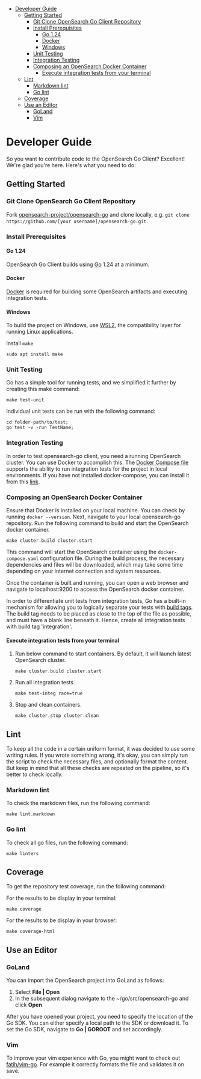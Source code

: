 - [Developer Guide](#developer-guide)
  - [Getting Started](#getting-started)
    - [Git Clone OpenSearch Go Client Repository](#git-clone-opensearch-go-client-repository)
    - [Install Prerequisites](#install-prerequisites)
      - [Go 1.24](#go-124)
      - [Docker](#docker)
      - [Windows](#windows)
    - [Unit Testing](#unit-testing)
    - [Integration Testing](#integration-testing)
    - [Composing an OpenSearch Docker Container](#composing-an-opensearch-docker-container)
      - [Execute integration tests from your terminal](#execute-integration-tests-from-your-terminal)
  - [Lint](#lint)
    - [Markdown lint](#markdown-lint)
    - [Go lint](#go-lint)
  - [Coverage](#coverage)
  - [Use an Editor](#use-an-editor)
    - [GoLand](#goland)
    - [Vim](#vim)

# Developer Guide

So you want to contribute code to the OpenSearch Go Client? Excellent! We're glad you're here. Here's what you need to do:

## Getting Started

### Git Clone OpenSearch Go Client Repository

Fork [opensearch-project/opensearch-go](https://github.com/opensearch-project/opensearch-go) and clone locally, e.g. `git clone https://github.com/[your username]/opensearch-go.git`.

### Install Prerequisites

#### Go 1.24

OpenSearch Go Client builds using [Go](https://go.dev/doc/install) 1.24 at a minimum.

#### Docker

[Docker](https://docs.docker.com/get-docker/) is required for building some OpenSearch artifacts and executing integration tests.

#### Windows

To build the project on Windows, use [WSL2](https://learn.microsoft.com/en-us/windows/wsl/install), the compatibility layer for running Linux applications.

Install `make`
```
sudo apt install make
```

### Unit Testing

Go has a simple tool for running tests, and we simplified it further by creating this make command:

```
make test-unit
```

Individual unit tests can be run with the following command:

```
cd folder-path/to/test;
go test -v -run TestName;
```

### Integration Testing

In order to test opensearch-go client, you need a running OpenSearch cluster. You can use Docker to accomplish this. The [Docker Compose file](.ci/opensearch/docker-compose.yml) supports the ability to run integration tests for the project in local environments. If you have not installed docker-compose, you can install it from this [link](https://docs.docker.com/compose/install/).

### Composing an OpenSearch Docker Container

Ensure that Docker is installed on your local machine. You can check by running `docker --version`. Next, navigate to your local opensearch-go repository. Run the following command to build and start the OpenSearch docker container. 

```
make cluster.build cluster.start
```

This command will start the OpenSearch container using the `docker-compose.yaml` configuration file. During the build process, the necessary dependencies and files will be downloaded, which may take some time depending on your internet connection and system resources.

Once the container is built and running, you can open a web browser and navigate to localhost:9200 to access the OpenSearch docker container. 

In order to differentiate unit tests from integration tests, Go has a built-in mechanism for allowing you to logically separate your tests with [build tags](https://pkg.go.dev/cmd/go#hdr-Build_constraints). The build tag needs to be placed as close to the top of the file as possible, and must have a blank line beneath it. Hence, create all integration tests with build tag 'integration'.

#### Execute integration tests from your terminal

1. Run below command to start containers. By default, it will launch latest OpenSearch cluster.
   ```
   make cluster.build cluster.start
   ```
2. Run all integration tests.
   ```
   make test-integ race=true
   ```
3. Stop and clean containers.
   ```
   make cluster.stop cluster.clean
   ```

## Lint

To keep all the code in a certain uniform format, it was decided to use some writing rules. If you wrote something wrong, it's okay, you can simply run the script to check the necessary files, and optionally format the content. But keep in mind that all these checks are repeated on the pipeline, so it's better to check locally.

### Markdown lint

To check the markdown files, run the following command:

```
make lint.markdown
```

### Go lint

To check all go files, run the following command:

```
make linters
```

## Coverage

To get the repository test coverage, run the following command:

For the results to be display in your terminal:

```
make coverage
```

For the results to be display in your browser:

```
make coverage-html
```

## Use an Editor

### GoLand

You can import the OpenSearch project into GoLand as follows:

1. Select **File | Open**
2. In the subsequent dialog navigate to the ~/go/src/opensearch-go and click **Open**

After you have opened your project, you need to specify the location of the Go SDK. You can either specify a local path to the SDK or download it. To set the Go SDK, navigate to **Go | GOROOT** and set accordingly.

### Vim

To improve your vim experience with Go, you might want to check out [fatih/vim-go](https://github.com/fatih/vim-go).
For example it correctly formats the file and validates it on save.
